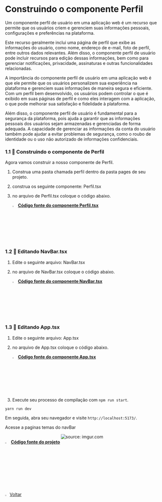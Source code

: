 ﻿﻿﻿﻿﻿﻿﻿﻿﻿<h1>Construindo o componente Perfil</h1>

Um componente perfil de usuário em uma aplicação web é um recurso que permite que os usuários criem e gerenciem suas informações pessoais, configurações e preferências na plataforma.

Este recurso geralmente inclui uma página de perfil que exibe as informações do usuário, como nome, endereço de e-mail, foto de perfil, entre outros dados relevantes. Além disso, o componente perfil de usuário pode incluir recursos para edição dessas informações, bem como para gerenciar notificações, privacidade, assinaturas e outras funcionalidades relacionadas.

A importância do componente perfil de usuário em uma aplicação web é que ele permite que os usuários personalizem sua experiência na plataforma e gerenciem suas informações de maneira segura e eficiente. Com um perfil bem desenvolvido, os usuários podem controlar o que é exibido em suas páginas de perfil e como eles interagem com a aplicação, o que pode melhorar sua satisfação e fidelidade à plataforma.

Além disso, o componente perfil de usuário é fundamental para a segurança da plataforma, pois ajuda a garantir que as informações pessoais dos usuários sejam armazenadas e gerenciadas de forma adequada. A capacidade de gerenciar as informações da conta do usuário também pode ajudar a evitar problemas de segurança, como o roubo de identidade ou o uso não autorizado de informações confidenciais.

<h3>1.1 👣 Construindo o componente de Perfil  </h3>

Agora vamos construir a nosso componente de Perfil.

1. Construa uma pasta chamada perfil dentro da pasta pages de seu projeto.

2. construa os seguinte componente: Perfil.tsx

3. no arquivo de Perfil.tsx coloque o código abaixo.

   <div align="left"><img src="https://i.imgur.com/JACNZiR.png" title="source: imgur.com" width="3%"/> <a href="https://github.com/LucasCapSilva/blog-pessoal-react-2023/blob/perfil-user/src/pages/perfil/Perfil.tsx" target="_blank"><b>Código fonte do componente Perfil.tsx</b></a> 

<h3>1.2 👣 Editando NavBar.tsx </h3>

1. Edite o seguinte arquivo: NavBar.tsx

2. no arquivo de NavBar.tsx coloque o código abaixo.

   <div align="left"><img src="https://i.imgur.com/JACNZiR.png" title="source: imgur.com" width="3%"/> <a href="https://github.com/LucasCapSilva/blog-pessoal-react-2023/blob/perfil-user/src/components/navbar/Navbar.tsx" target="_blank"><b>Código fonte do componente NavBar.tsx</b></a> 

<h3>1.3 👣 Editando App.tsx </h3>

1. Edite o seguinte arquivo: App.tsx

2. no arquivo de App.tsx coloque o código abaixo.

   <div align="left"><img src="https://i.imgur.com/JACNZiR.png" title="source: imgur.com" width="3%"/> <a href="https://github.com/LucasCapSilva/blog-pessoal-react-2023/blob/perfil-user/src/App.tsx" target="_blank"><b>Código fonte do componente App.tsx</b></a> 

3. Execute seu processo de compilação com `npm run start`.

```
yarn run dev
```

Em seguida, abra seu navegador e visite `http://localhost:5173/`. 

Acesse a paginas temas do navBar

<div align="center"><img src="https://i.imgur.com/QggkUK7.png" title="source: imgur.com" /></div>

<div align="left"><img src="https://i.imgur.com/JACNZiR.png" title="source: imgur.com" width="3%"/> <a href="https://github.com/LucasCapSilva/blog-pessoal-react-2023/tree/perfil-user" target="_blank"><b>Código fonte do projeto</b></a>  


​    

<div align="left"><a href="README.md"><img src="https://i.imgur.com/XMgF3gl.png" title="source: imgur.com" width="3%"/>Voltar</a></div>

